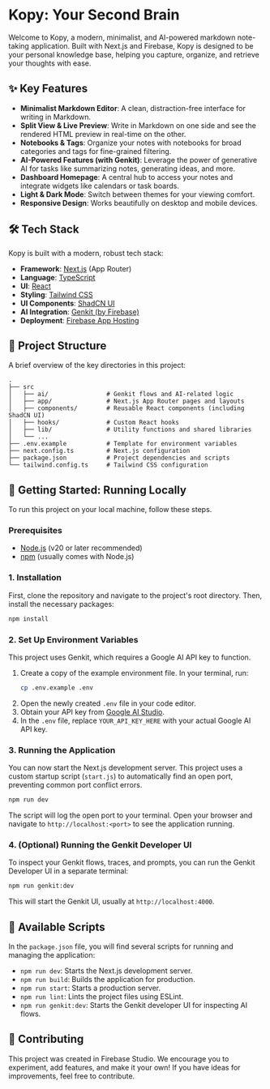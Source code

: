 # Kopy: Your Second Brain

Welcome to Kopy, a modern, minimalist, and AI-powered markdown note-taking application. Built with Next.js and Firebase, Kopy is designed to be your personal knowledge base, helping you capture, organize, and retrieve your thoughts with ease.



## ✨ Key Features

*   **Minimalist Markdown Editor**: A clean, distraction-free interface for writing in Markdown.
*   **Split View & Live Preview**: Write in Markdown on one side and see the rendered HTML preview in real-time on the other.
*   **Notebooks & Tags**: Organize your notes with notebooks for broad categories and tags for fine-grained filtering.
*   **AI-Powered Features (with Genkit)**: Leverage the power of generative AI for tasks like summarizing notes, generating ideas, and more.
*   **Dashboard Homepage**: A central hub to access your notes and integrate widgets like calendars or task boards.
*   **Light & Dark Mode**: Switch between themes for your viewing comfort.
*   **Responsive Design**: Works beautifully on desktop and mobile devices.

## 🛠️ Tech Stack

Kopy is built with a modern, robust tech stack:

*   **Framework**: [Next.js](https://nextjs.org/) (App Router)
*   **Language**: [TypeScript](https://www.typescriptlang.org/)
*   **UI**: [React](https://reactjs.org/)
*   **Styling**: [Tailwind CSS](https://tailwindcss.com/)
*   **UI Components**: [ShadCN UI](https://ui.shadcn.com/)
*   **AI Integration**: [Genkit (by Firebase)](https://firebase.google.com/docs/genkit)
*   **Deployment**: [Firebase App Hosting](https://firebase.google.com/docs/app-hosting)

## 📂 Project Structure

A brief overview of the key directories in this project:

```
.
├── src
│   ├── ai/                # Genkit flows and AI-related logic
│   ├── app/               # Next.js App Router pages and layouts
│   ├── components/        # Reusable React components (including ShadCN UI)
│   ├── hooks/             # Custom React hooks
│   ├── lib/               # Utility functions and shared libraries
│   └── ...
├── .env.example           # Template for environment variables
├── next.config.ts         # Next.js configuration
├── package.json           # Project dependencies and scripts
└── tailwind.config.ts     # Tailwind CSS configuration
```

## 🚀 Getting Started: Running Locally

To run this project on your local machine, follow these steps.

### Prerequisites

*   [Node.js](https://nodejs.org/) (v20 or later recommended)
*   [npm](https://www.npmjs.com/) (usually comes with Node.js)

### 1. Installation

First, clone the repository and navigate to the project's root directory. Then, install the necessary packages:

```bash
npm install
```

### 2. Set Up Environment Variables

This project uses Genkit, which requires a Google AI API key to function.

1.  Create a copy of the example environment file. In your terminal, run:
    ```bash
    cp .env.example .env
    ```
2.  Open the newly created `.env` file in your code editor.
3.  Obtain your API key from [Google AI Studio](https://aistudio.google.com/app/apikey).
4.  In the `.env` file, replace `YOUR_API_KEY_HERE` with your actual Google AI API key.

### 3. Running the Application

You can now start the Next.js development server. This project uses a custom startup script (`start.js`) to automatically find an open port, preventing common port conflict errors.

```bash
npm run dev
```

The script will log the open port to your terminal. Open your browser and navigate to `http://localhost:<port>` to see the application running.

### 4. (Optional) Running the Genkit Developer UI

To inspect your Genkit flows, traces, and prompts, you can run the Genkit Developer UI in a separate terminal:

```bash
npm run genkit:dev
```

This will start the Genkit UI, usually at `http://localhost:4000`.

## 📜 Available Scripts

In the `package.json` file, you will find several scripts for running and managing the application:

*   `npm run dev`: Starts the Next.js development server.
*   `npm run build`: Builds the application for production.
*   `npm run start`: Starts a production server.
*   `npm run lint`: Lints the project files using ESLint.
*   `npm run genkit:dev`: Starts the Genkit developer UI for inspecting AI flows.

## 🤝 Contributing

This project was created in Firebase Studio. We encourage you to experiment, add features, and make it your own! If you have ideas for improvements, feel free to contribute.
